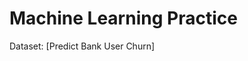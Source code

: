 # Machine Learning Practice

Dataset: <src href="https://www.kaggle.com/datasets/shantanudhakadd/bank-customer-churn-prediction">[Predict Bank User Churn]
